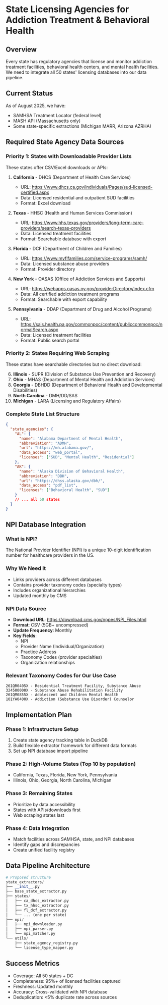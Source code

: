 # State Licensing Agencies for Addiction Treatment & Behavioral Health

## Overview
Every state has regulatory agencies that license and monitor addiction treatment facilities, behavioral health centers, and mental health facilities. We need to integrate all 50 states' licensing databases into our data pipeline.

## Current Status
As of August 2025, we have:
- SAMHSA Treatment Locator (federal level)
- MASH API (Massachusetts only)
- Some state-specific extractions (Michigan MARR, Arizona AZRHA)

## Required State Agency Data Sources

### Priority 1: States with Downloadable Provider Lists
These states offer CSV/Excel downloads or APIs:

1. **California** - DHCS (Department of Health Care Services)
   - URL: https://www.dhcs.ca.gov/individuals/Pages/sud-licensed-certified.aspx
   - Data: Licensed residential and outpatient SUD facilities
   - Format: Excel download

2. **Texas** - HHSC (Health and Human Services Commission)
   - URL: https://www.hhs.texas.gov/providers/long-term-care-providers/search-texas-providers
   - Data: Licensed treatment facilities
   - Format: Searchable database with export

3. **Florida** - DCF (Department of Children and Families)
   - URL: https://www.myflfamilies.com/service-programs/samh/
   - Data: Licensed substance abuse providers
   - Format: Provider directory

4. **New York** - OASAS (Office of Addiction Services and Supports)
   - URL: https://webapps.oasas.ny.gov/providerDirectory/index.cfm
   - Data: All certified addiction treatment programs
   - Format: Searchable with export capability

5. **Pennsylvania** - DDAP (Department of Drug and Alcohol Programs)
   - URL: https://sais.health.pa.gov/commonpoc/content/publiccommonpoc/normalSearch.aspx
   - Data: Licensed treatment facilities
   - Format: Public search portal

### Priority 2: States Requiring Web Scraping
These states have searchable directories but no direct download:

6. **Illinois** - SUPR (Division of Substance Use Prevention and Recovery)
7. **Ohio** - MHAS (Department of Mental Health and Addiction Services)
8. **Georgia** - DBHDD (Department of Behavioral Health and Developmental Disabilities)
9. **North Carolina** - DMH/DD/SAS
10. **Michigan** - LARA (Licensing and Regulatory Affairs)

### Complete State List Structure
```json
{
  "state_agencies": {
    "AL": {
      "name": "Alabama Department of Mental Health",
      "abbreviation": "ADMH",
      "url": "https://mh.alabama.gov/",
      "data_access": "web_portal",
      "licenses": ["SUD", "Mental Health", "Residential"]
    },
    "AK": {
      "name": "Alaska Division of Behavioral Health",
      "abbreviation": "DBH",
      "url": "https://dhss.alaska.gov/dbh/",
      "data_access": "pdf_list",
      "licenses": ["Behavioral Health", "SUD"]
    }
    // ... all 50 states
  }
}
```

## NPI Database Integration

### What is NPI?
The National Provider Identifier (NPI) is a unique 10-digit identification number for healthcare providers in the US.

### Why We Need It
- Links providers across different databases
- Contains provider taxonomy codes (specialty types)
- Includes organizational hierarchies
- Updated monthly by CMS

### NPI Data Source
- **Download URL**: https://download.cms.gov/nppes/NPI_Files.html
- **Format**: CSV (5GB+ uncompressed)
- **Update Frequency**: Monthly
- **Key Fields**:
  - NPI
  - Provider Name (Individual/Organization)
  - Practice Address
  - Taxonomy Codes (provider specialties)
  - Organization relationships

### Relevant Taxonomy Codes for Our Use Case
```
261QR0405X - Residential Treatment Facility, Substance Abuse
324500000X - Substance Abuse Rehabilitation Facility
261QM0855X - Adolescent and Children Mental Health
101YA0400X - Addiction (Substance Use Disorder) Counselor
```

## Implementation Plan

### Phase 1: Infrastructure Setup
1. Create state agency tracking table in DuckDB
2. Build flexible extractor framework for different data formats
3. Set up NPI database import pipeline

### Phase 2: High-Volume States (Top 10 by population)
- California, Texas, Florida, New York, Pennsylvania
- Illinois, Ohio, Georgia, North Carolina, Michigan

### Phase 3: Remaining States
- Prioritize by data accessibility
- States with APIs/downloads first
- Web scraping states last

### Phase 4: Data Integration
- Match facilities across SAMHSA, state, and NPI databases
- Identify gaps and discrepancies
- Create unified facility registry

## Data Pipeline Architecture

```python
# Proposed structure
state_extractors/
├── __init__.py
├── base_state_extractor.py
├── states/
│   ├── ca_dhcs_extractor.py
│   ├── tx_hhsc_extractor.py
│   ├── fl_dcf_extractor.py
│   └── ... (one per state)
├── npi/
│   ├── npi_downloader.py
│   ├── npi_parser.py
│   └── npi_matcher.py
└── utils/
    ├── state_agency_registry.py
    └── license_type_mapper.py
```

## Success Metrics
- Coverage: All 50 states + DC
- Completeness: 95%+ of licensed facilities captured
- Freshness: Updated monthly
- Accuracy: Cross-validated with NPI database
- Deduplication: <5% duplicate rate across sources